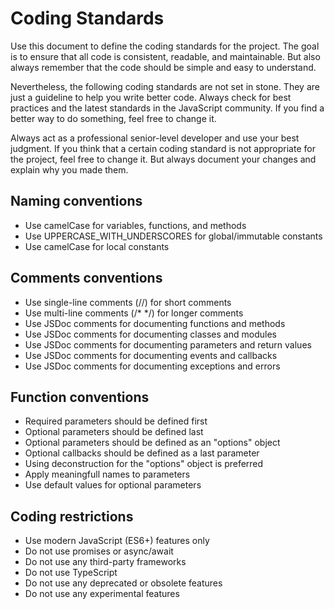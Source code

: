 # Coding Standards

Use this document to define the coding standards for the project. The goal is to ensure that all code is consistent,
readable, and maintainable. But also always remember that the code should be simple and easy to understand.

Nevertheless, the following coding standards are not set in stone. They are just a guideline to help you write better code.
Always check for best practices and the latest standards in the JavaScript community. If you find a better way to do something,
feel free to change it.

Always act as a professional senior-level developer and use your best judgment. If you think that a certain coding standard
is not appropriate for the project, feel free to change it. But always document your changes and explain why you made them.

## Naming conventions

- Use camelCase for variables, functions, and methods
- Use ⁠UPPERCASE_WITH_UNDERSCORES for global/immutable constants
- Use ⁠camelCase for local constants

## Comments conventions

- Use single-line comments (//) for short comments
- Use multi-line comments (/* */) for longer comments
- Use JSDoc comments for documenting functions and methods
- Use JSDoc comments for documenting classes and modules
- Use JSDoc comments for documenting parameters and return values
- Use JSDoc comments for documenting events and callbacks
- Use JSDoc comments for documenting exceptions and errors

## Function conventions

- Required parameters should be defined first
- Optional parameters should be defined last
- Optional parameters should be defined as an "options" object
- Optional callbacks should be defined as a last parameter
- Using deconstruction for the "options" object is preferred
- Apply meaningfull names to parameters
- Use default values for optional parameters

## Coding restrictions

- Use modern JavaScript (ES6+) features only
- Do not use promises or async/await
- Do not use any third-party frameworks
- Do not use TypeScript
- Do not use any deprecated or obsolete features
- Do not use any experimental features

